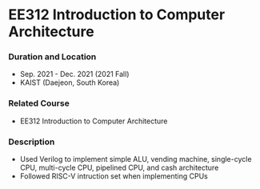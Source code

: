 # EE312 Introduction to Computer Architecture

### Duration and Location
- Sep. 2021 - Dec. 2021 (2021 Fall)
- KAIST (Daejeon, South Korea)

### Related Course
- EE312 Introduction to Computer Architecture

### Description
- Used Verilog to implement simple ALU, vending machine, single-cycle CPU, multi-cycle CPU, pipelined CPU, and cash architecture
- Followed RISC-V intruction set when implementing CPUs
